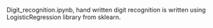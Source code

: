 Digit_recognition.ipynb, hand written digit recognition is written using LogisticRegression library from sklearn.
